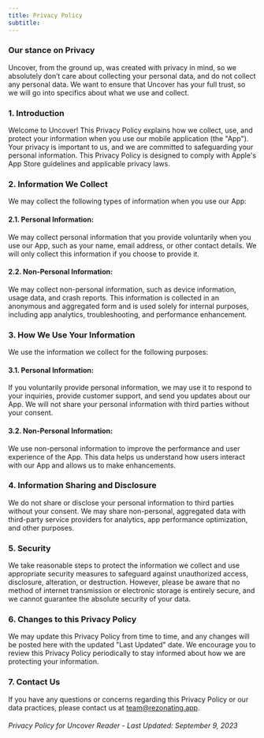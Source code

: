 ```yaml
---
title: Privacy Policy
subtitle: 
---
```


### Our stance on Privacy

Uncover, from the ground up, was created with privacy in mind, so we absolutely don’t care about collecting your personal data, and do not collect any personal data. We want to ensure that Uncover has your full trust, so we will go into specifics about what we use and collect.


### 1. Introduction

Welcome to Uncover! This Privacy Policy explains how we collect, use, and protect your information when you use our mobile application (the "App"). Your privacy is important to us, and we are committed to safeguarding your personal information. This Privacy Policy is designed to comply with Apple's App Store guidelines and applicable privacy laws.

### 2. Information We Collect

We may collect the following types of information when you use our App:

#### 2.1. Personal Information:

We may collect personal information that you provide voluntarily when you use our App, such as your name, email address, or other contact details. We will only collect this information if you choose to provide it.

#### 2.2. Non-Personal Information:

We may collect non-personal information, such as device information, usage data, and crash reports. This information is collected in an anonymous and aggregated form and is used solely for internal purposes, including app analytics, troubleshooting, and performance enhancement.

### 3. How We Use Your Information

We use the information we collect for the following purposes:

#### 3.1. Personal Information:

If you voluntarily provide personal information, we may use it to respond to your inquiries, provide customer support, and send you updates about our App. We will not share your personal information with third parties without your consent.

#### 3.2. Non-Personal Information:

We use non-personal information to improve the performance and user experience of the App. This data helps us understand how users interact with our App and allows us to make enhancements.

### 4. Information Sharing and Disclosure

We do not share or disclose your personal information to third parties without your consent. We may share non-personal, aggregated data with third-party service providers for analytics, app performance optimization, and other purposes.

### 5. Security

We take reasonable steps to protect the information we collect and use appropriate security measures to safeguard against unauthorized access, disclosure, alteration, or destruction. However, please be aware that no method of internet transmission or electronic storage is entirely secure, and we cannot guarantee the absolute security of your data.

### 6. Changes to this Privacy Policy

We may update this Privacy Policy from time to time, and any changes will be posted here with the updated "Last Updated" date. We encourage you to review this Privacy Policy periodically to stay informed about how we are protecting your information.

### 7. Contact Us

If you have any questions or concerns regarding this Privacy Policy or our data practices, please contact us at [team@rezonating.app](mailto:team@rezonating.app).

###### Privacy Policy for Uncover Reader - Last Updated: September 9, 2023
